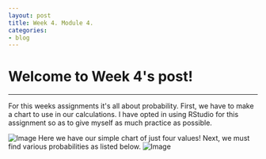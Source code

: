 ```yaml
---
layout: post
title: Week 4. Module 4.
categories:
- blog
---
```


# Welcome to Week 4's post!

---
For this weeks assignments it's all about probability. First, we have to make a chart to use in our calculations.
I have opted in using RStudio for this assignment so as to give myself as much practice as possible.

![Image](https://raw.githubusercontent.com/ScottAustinYoung/scottaustinyoung.github.io/refs/heads/master/assets/table.png)
Here we have our simple chart of just four values! Next, we must find various probabilities as listed below.
![Image](https://raw.githubusercontent.com/ScottAustinYoung/scottaustinyoung.github.io/refs/heads/master/assets/chart.png)

